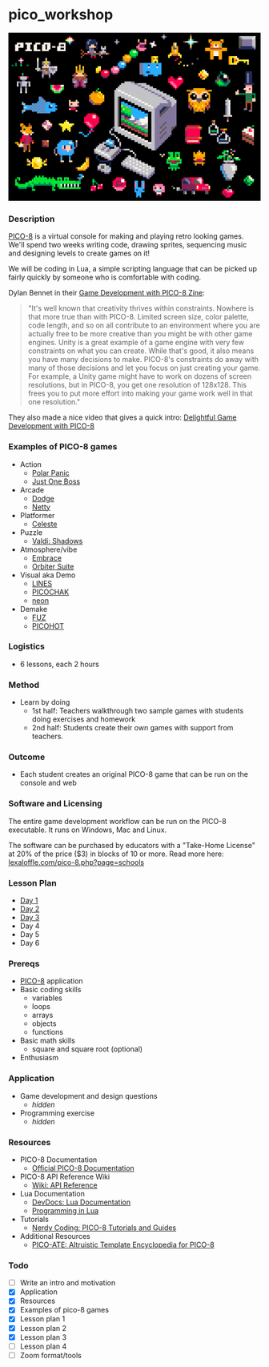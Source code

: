 # pico_workshop

![pico8_postcard](images/pico8_postcard.png)

### Description
[PICO-8](https://www.lexaloffle.com/pico-8.php) is a virtual console for making and playing retro looking games. We'll spend two weeks writing code, drawing sprites, sequencing music and designing levels to create games on it!

We will be coding in Lua, a simple scripting language that can be picked up fairly quickly by someone who is comfortable with coding.

Dylan Bennet in their [Game Development with PICO-8 Zine](https://mboffin.itch.io/gamedev-with-pico-8-issue1):
> "It's well known that creativity thrives within constraints. Nowhere is that more true than with PICO-8. Limited screen size, color palette, code length, and so on all contribute to an environment where you are actually free to be more creative than you might be with other game engines.
Unity is a great example of a game engine with very few constraints on what you can create. While that's good, it also means you have many decisions to make. PICO-8's constraints do away with many of those decisions and let you focus on just creating your game.
For example, a Unity game might have to work on dozens of screen resolutions, but in PICO-8, you get one resolution of 128x128. This frees you to put more effort into making your game work well in that one resolution."

They also made a nice video that gives a quick intro: [Delightful Game Development with PICO-8](https://www.youtube.com/watch?v=K5RXMuH54iw)

### Examples of PICO-8 games

- Action
  - [Polar Panic](https://www.lexaloffle.com/bbs/?pid=70606#p)
  - [Just One Boss](https://www.lexaloffle.com/bbs/?tid=30767)
- Arcade
  - [Dodge](https://www.lexaloffle.com/bbs/?pid=66443#p)
  - [Netty](https://www.lexaloffle.com/bbs/?pid=42446#p)
- Platformer
  - [Celeste](https://www.lexaloffle.com/bbs/?tid=2145)
- Puzzle
  - [Valdi: Shadows](https://www.lexaloffle.com/bbs/?pid=55085#p)
- Atmosphere/vibe
  - [Embrace](https://www.lexaloffle.com/bbs/?pid=57202#p)
  - [Orbiter Suite](https://www.lexaloffle.com/bbs/?pid=50543#p)
- Visual aka Demo
  - [LINES](https://www.lexaloffle.com/bbs/?pid=64653#p)
  - [PICOCHAK](https://www.lexaloffle.com/bbs/?pid=69361#p)
  - [neon](https://www.lexaloffle.com/bbs/?pid=74526#p)
- Demake
  - [FUZ](https://www.lexaloffle.com/bbs/?pid=64346#p)
  - [PICOHOT](https://www.lexaloffle.com/bbs/?pid=74385#p)

### Logistics
- 6 lessons, each 2 hours

### Method

- Learn by doing
  - 1st half: Teachers walkthrough two sample games with students doing exercises and homework 
  - 2nd half: Students create their own games with support from teachers.

### Outcome

- Each student creates an original PICO-8 game that can be run on the console and web

### Software and Licensing
The entire game development workflow can be run on the PICO-8 executable.
It runs on Windows, Mac and Linux.

The software can be purchased by educators with a "Take-Home License" at 20% of the price ($3) in blocks of 10 or more.
Read more here: [lexaloffle.com/pico-8.php?page=schools](https://www.lexaloffle.com/pico-8.php?page=schools)


### Lesson Plan

- [Day 1](lesson_plan/day_1.md)
- [Day 2](lesson_plan/day_2.md)
- [Day 3](lesson_plan/day_3.md)
- Day 4
- Day 5
- Day 6

### Prereqs

- [PICO-8](https://www.lexaloffle.com/pico-8.php) application
- Basic coding skills
  - variables
  - loops
  - arrays
  - objects
  - functions
- Basic math skills
  - square and square root (optional)
- Enthusiasm

### Application

- Game development and design questions
  - _hidden_
- Programming exercise
  - _hidden_

### Resources
- PICO-8 Documentation
  - [Official PICO-8 Documentation](https://www.lexaloffle.com/pico-8.php?page=resources)
- PICO-8 API Reference Wiki
  - [Wiki: API Reference](https://pico-8.fandom.com/wiki/APIReference)
- Lua Documentation
  - [DevDocs: Lua Documentation](https://devdocs.io/lua/)
  - [Programming in Lua](https://www.lua.org/pil/contents.html)
- Tutorials
  - [Nerdy Coding: PICO-8 Tutorials and Guides](https://nerdyteachers.com/PICO-8/)
- Additional Resources
  - [PICO-ATE: Altruistic Template Encyclopedia for PICO-8](https://www.pico-ate.com/)


### Todo

- [ ] Write an intro and motivation
- [X] Application
- [X] Resources
- [X] Examples of pico-8 games
- [X] Lesson plan 1
- [X] Lesson plan 2
- [X] Lesson plan 3
- [ ] Lesson plan 4
- [ ] Zoom format/tools
